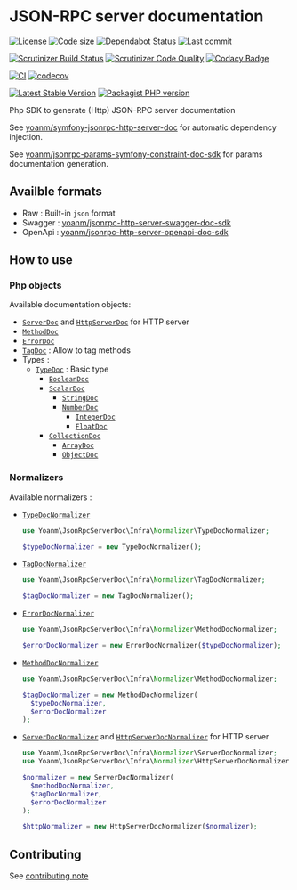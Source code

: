 # JSON-RPC server documentation

[![License](https://img.shields.io/github/license/yoanm/php-jsonrpc-server-doc-sdk.svg)](https://github.com/yoanm/php-jsonrpc-server-doc-sdk)
[![Code size](https://img.shields.io/github/languages/code-size/yoanm/php-jsonrpc-server-doc-sdk.svg)](https://github.com/yoanm/php-jsonrpc-server-doc-sdk)
![Dependabot Status](https://flat.badgen.net/github/dependabot/yoanm/php-jsonrpc-server-doc-sdk)
![Last commit](https://badgen.net/github/last-commit/yoanm/php-jsonrpc-server-doc-sdk)

[![Scrutinizer Build Status](https://img.shields.io/scrutinizer/build/g/yoanm/php-jsonrpc-server-doc-sdk.svg?label=Scrutinizer\&logo=scrutinizer)](https://scrutinizer-ci.com/g/yoanm/php-jsonrpc-server-doc-sdk/build-status/master)
[![Scrutinizer Code Quality](https://img.shields.io/scrutinizer/g/yoanm/php-jsonrpc-server-doc-sdk/master.svg?logo=scrutinizer)](https://scrutinizer-ci.com/g/yoanm/php-jsonrpc-server-doc-sdk/?branch=master)
[![Codacy Badge](https://app.codacy.com/project/badge/Grade/20dd4e48499342b2ad40d6ce4e17daf2)](https://app.codacy.com/gh/yoanm/php-jsonrpc-server-doc-sdk/dashboard?utm_source=gh&utm_medium=referral&utm_content=&utm_campaign=Badge_grade)

[![CI](https://github.com/yoanm/php-jsonrpc-server-doc-sdk/actions/workflows/CI.yml/badge.svg?branch=master)](https://github.com/yoanm/php-jsonrpc-server-doc-sdk/actions/workflows/CI.yml)
[![codecov](https://codecov.io/gh/yoanm/php-jsonrpc-server-doc-sdk/branch/master/graph/badge.svg?token=NHdwEBUFK5)](https://codecov.io/gh/yoanm/php-jsonrpc-server-doc-sdk)

[![Latest Stable Version](https://img.shields.io/packagist/v/yoanm/jsonrpc-server-doc-sdk.svg)](https://packagist.org/packages/yoanm/jsonrpc-server-doc-sdk)
[![Packagist PHP version](https://img.shields.io/packagist/php-v/yoanm/jsonrpc-server-doc-sdk.svg)](https://packagist.org/packages/yoanm/jsonrpc-server-doc-sdk)

Php SDK to generate (Http) JSON-RPC server documentation

See [yoanm/symfony-jsonrpc-http-server-doc](https://github.com/yoanm/symfony-jsonrpc-http-server-doc) for automatic dependency injection.

See [yoanm/jsonrpc-params-symfony-constraint-doc-sdk](https://github.com/yoanm/php-jsonrpc-params-symfony-constraint-doc-sdk) for params documentation generation.

## Availble formats

*   Raw : Built-in `json` format
*   Swagger : [yoanm/jsonrpc-http-server-swagger-doc-sdk](https://github.com/yoanm/php-jsonrpc-http-server-swagger-doc-sdk)
*   OpenApi : [yoanm/jsonrpc-http-server-openapi-doc-sdk](https://github.com/yoanm/php-jsonrpc-http-server-openapi-doc-sdk)

## How to use

### Php objects

Available documentation objects:

*   [`ServerDoc`](./src/Domain/Model/ServerDoc.php) and [`HttpServerDoc`](./src/Domain/Model/HttpServerDoc.php) for HTTP server
*   [`MethodDoc`](./src/Domain/Model/MethodDoc.php)
*   [`ErrorDoc`](./src/Domain/Model/ErrorDoc.php)
*   [`TagDoc`](./src/Domain/Model/TagDoc.php) : Allow to tag methods
*   Types :
    *   [`TypeDoc`](./src/Domain/Model/Type/TypeDoc.php) : Basic type
        *   [`BooleanDoc`](./src/Domain/Model/Type/BooleanDoc.php)
        *   [`ScalarDoc`](./src/Domain/Model/Type/ScalarDoc.php)
            *   [`StringDoc`](./src/Domain/Model/Type/StringDoc.php)
            *   [`NumberDoc`](./src/Domain/Model/Type/NumberDoc.php)
                *   [`IntegerDoc`](./src/Domain/Model/Type/IntegerDoc.php)
                *   [`FloatDoc`](./src/Domain/Model/Type/FloatDoc.php)
        *   [`CollectionDoc`](./src/Domain/Model/Type/CollectionDoc.php)
            *   [`ArrayDoc`](./src/Domain/Model/Type/ArrayDoc.php)
            *   [`ObjectDoc`](./src/Domain/Model/Type/ObjectDoc.php)

### Normalizers

Available normalizers :

*   [`TypeDocNormalizer`](./src/Infra/Normalizer/TypeDocNormalizer.php)
    ```php
    use Yoanm\JsonRpcServerDoc\Infra\Normalizer\TypeDocNormalizer;

    $typeDocNormalizer = new TypeDocNormalizer();
    ```
*   [`TagDocNormalizer`](./src/Infra/Normalizer/TagDocNormalizer.php)
    ```php
    use Yoanm\JsonRpcServerDoc\Infra\Normalizer\TagDocNormalizer;

    $tagDocNormalizer = new TagDocNormalizer();
    ```
*   [`ErrorDocNormalizer`](./src/Infra/Normalizer/ErrorDocNormalizer.php)
    ```php
    use Yoanm\JsonRpcServerDoc\Infra\Normalizer\MethodDocNormalizer;

    $errorDocNormalizer = new ErrorDocNormalizer($typeDocNormalizer);
    ```
*   [`MethodDocNormalizer`](./src/Infra/Normalizer/MethodDocNormalizer.php)
    ```php
    use Yoanm\JsonRpcServerDoc\Infra\Normalizer\MethodDocNormalizer;

    $tagDocNormalizer = new MethodDocNormalizer(
      $typeDocNormalizer,
      $errorDocNormalizer
    );
    ```
*   [`ServerDocNormalizer`](./src/Infra/Normalizer/ServerDocNormalizer.php) and [`HttpServerDocNormalizer`](./src/Infra/Normalizer/HttpServerDocNormalizer.php) for HTTP server
    ```php
    use Yoanm\JsonRpcServerDoc\Infra\Normalizer\ServerDocNormalizer;
    use Yoanm\JsonRpcServerDoc\Infra\Normalizer\HttpServerDocNormalizer;

    $normalizer = new ServerDocNormalizer(
      $methodDocNormalizer,
      $tagDocNormalizer,
      $errorDocNormalizer
    );

    $httpNormalizer = new HttpServerDocNormalizer($normalizer);
    ```

## Contributing

See [contributing note](./CONTRIBUTING.md)
